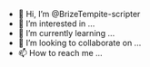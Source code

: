 - 👋 Hi, I’m @BrizeTempite-scripter
- 👀 I’m interested in ...
- 🌱 I’m currently learning ...
- 💞️ I’m looking to collaborate on ...
- 📫 How to reach me ...

<!---
BrizeTempite-scripter/BrizeTempite-scripter is a ✨ special ✨ repository because its `README.md` (this file) appears on your GitHub profile.
You can click the Preview link to take a look at your changes.
--->
